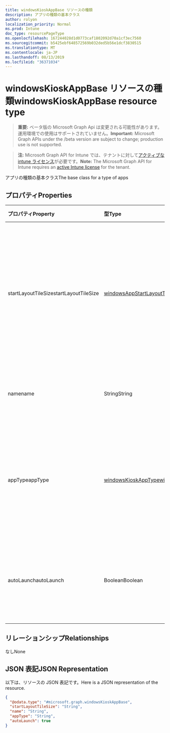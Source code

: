 ```yaml
---
title: windowsKioskAppBase リソースの種類
description: アプリの種類の基本クラス
author: rolyon
localization_priority: Normal
ms.prod: Intune
doc_type: resourcePageType
ms.openlocfilehash: 167244028d1d0773caf1802092d70a1cf3ec7560
ms.sourcegitcommit: b5425ebf648572569b032ded5b56e1dcf3830515
ms.translationtype: MT
ms.contentlocale: ja-JP
ms.lasthandoff: 08/13/2019
ms.locfileid: "36371034"
---
```

# <a name="windowskioskappbase-resource-type"></a><span data-ttu-id="ea514-103">windowsKioskAppBase リソースの種類</span><span class="sxs-lookup"><span data-stu-id="ea514-103">windowsKioskAppBase resource type</span></span>

> <span data-ttu-id="ea514-104">**重要:** ベータ版の Microsoft Graph Api は変更される可能性があります。運用環境での使用はサポートされていません。</span><span class="sxs-lookup"><span data-stu-id="ea514-104">**Important:** Microsoft Graph APIs under the /beta version are subject to change; production use is not supported.</span></span>

> <span data-ttu-id="ea514-105">**注:** Microsoft Graph API for Intune では、テナントに対して[アクティブな intune ライセンス](https://go.microsoft.com/fwlink/?linkid=839381)が必要です。</span><span class="sxs-lookup"><span data-stu-id="ea514-105">**Note:** The Microsoft Graph API for Intune requires an [active Intune license](https://go.microsoft.com/fwlink/?linkid=839381) for the tenant.</span></span>

<span data-ttu-id="ea514-106">アプリの種類の基本クラス</span><span class="sxs-lookup"><span data-stu-id="ea514-106">The base class for a type of apps</span></span>

## <a name="properties"></a><span data-ttu-id="ea514-107">プロパティ</span><span class="sxs-lookup"><span data-stu-id="ea514-107">Properties</span></span>
|<span data-ttu-id="ea514-108">プロパティ</span><span class="sxs-lookup"><span data-stu-id="ea514-108">Property</span></span>|<span data-ttu-id="ea514-109">型</span><span class="sxs-lookup"><span data-stu-id="ea514-109">Type</span></span>|<span data-ttu-id="ea514-110">説明</span><span class="sxs-lookup"><span data-stu-id="ea514-110">Description</span></span>|
|:---|:---|:---|
|<span data-ttu-id="ea514-111">startLayoutTileSize</span><span class="sxs-lookup"><span data-stu-id="ea514-111">startLayoutTileSize</span></span>|[<span data-ttu-id="ea514-112">windowsAppStartLayoutTileSize</span><span class="sxs-lookup"><span data-stu-id="ea514-112">windowsAppStartLayoutTileSize</span></span>](../resources/intune-deviceconfig-windowsappstartlayouttilesize.md)|<span data-ttu-id="ea514-113">開始レイアウトのアプリタイルのサイズ。</span><span class="sxs-lookup"><span data-stu-id="ea514-113">The app tile size for the start layout.</span></span> <span data-ttu-id="ea514-114">可能な値は、`hidden`、`small`、`medium`、`wide`、`large` です。</span><span class="sxs-lookup"><span data-stu-id="ea514-114">Possible values are: `hidden`, `small`, `medium`, `wide`, `large`.</span></span>|
|<span data-ttu-id="ea514-115">name</span><span class="sxs-lookup"><span data-stu-id="ea514-115">name</span></span>|<span data-ttu-id="ea514-116">String</span><span class="sxs-lookup"><span data-stu-id="ea514-116">String</span></span>|<span data-ttu-id="ea514-117">アプリのフレンドリ名を表します。</span><span class="sxs-lookup"><span data-stu-id="ea514-117">Represents the friendly name of an app</span></span>|
|<span data-ttu-id="ea514-118">appType</span><span class="sxs-lookup"><span data-stu-id="ea514-118">appType</span></span>|[<span data-ttu-id="ea514-119">windowsKioskAppType</span><span class="sxs-lookup"><span data-stu-id="ea514-119">windowsKioskAppType</span></span>](../resources/intune-deviceconfig-windowskioskapptype.md)|<span data-ttu-id="ea514-120">アプリの種類。</span><span class="sxs-lookup"><span data-stu-id="ea514-120">The app type.</span></span> <span data-ttu-id="ea514-121">使用可能な値は、`unknown`、`store`、`desktop`、`aumId` です。</span><span class="sxs-lookup"><span data-stu-id="ea514-121">Possible values are: `unknown`, `store`, `desktop`, `aumId`.</span></span>|
|<span data-ttu-id="ea514-122">autoLaunch</span><span class="sxs-lookup"><span data-stu-id="ea514-122">autoLaunch</span></span>|<span data-ttu-id="ea514-123">Boolean</span><span class="sxs-lookup"><span data-stu-id="ea514-123">Boolean</span></span>|<span data-ttu-id="ea514-124">アプリをマルチアプリキオスクモードで自動起動できるようにする</span><span class="sxs-lookup"><span data-stu-id="ea514-124">Allow the app to be auto-launched in multi-app kiosk mode</span></span>|

## <a name="relationships"></a><span data-ttu-id="ea514-125">リレーションシップ</span><span class="sxs-lookup"><span data-stu-id="ea514-125">Relationships</span></span>
<span data-ttu-id="ea514-126">なし</span><span class="sxs-lookup"><span data-stu-id="ea514-126">None</span></span>

## <a name="json-representation"></a><span data-ttu-id="ea514-127">JSON 表記</span><span class="sxs-lookup"><span data-stu-id="ea514-127">JSON Representation</span></span>
<span data-ttu-id="ea514-128">以下は、リソースの JSON 表記です。</span><span class="sxs-lookup"><span data-stu-id="ea514-128">Here is a JSON representation of the resource.</span></span>
<!-- {
  "blockType": "resource",
  "@odata.type": "microsoft.graph.windowsKioskAppBase"
}
-->
``` json
{
  "@odata.type": "#microsoft.graph.windowsKioskAppBase",
  "startLayoutTileSize": "String",
  "name": "String",
  "appType": "String",
  "autoLaunch": true
}
```



